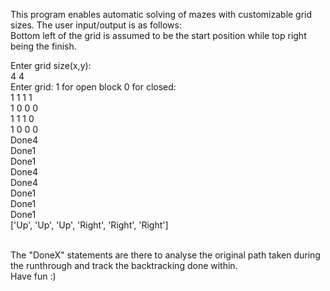 This program enables automatic solving of mazes with customizable grid sizes. The user input/output is as follows:
<br>
Bottom left of the grid is assumed to be the start position while top right being the finish. <br>

Enter grid size(x,y): <br>
4 4 <br>
Enter grid: 1 for open block 0 for closed:<br>
1 1 1 1 <br>
1 0 0 0 <br>
1 1 1 0 <br>
1 0 0 0 <br>
Done4 <br>
Done1 <br>
Done1 <br>
Done4 <br>
Done4 <br>
Done1 <br>
Done1 <br>
Done1 <br>
['Up', 'Up', 'Up', 'Right', 'Right', 'Right'] <br>

 <br>
The "DoneX" statements are there to analyse the original path taken during the runthrough and track the backtracking done within. <br>
Have fun :)
